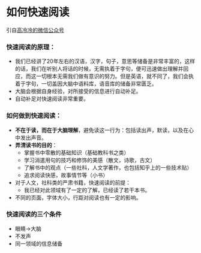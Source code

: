 # 如何快速阅读

引自[高冷冷的微信公众号](https://mp.weixin.qq.com/s/8L2xTcbNzjSxy9aEHUxwLQ)

### 快速阅读的原理：

- 我们已经讲了20年左右的汉语，汉字，句子，意思等储备是非常丰富的，这样的话，我们在听别人将话的时候，无需执着于字句，便可迅速做出理解并回应，而这一切根本无需我们做有意识的努力。但是英语，就不同了，我们会执着于字句，一切盖因大脑中语料库，语音库的储备非常匮乏。
- 大脑会根据自身经验，对所接受的信息进行自动补足。
- 自动补足对快速阅读非常重要。



### 如何做到快速阅读：

- **不在于读，而在于大脑理解**，避免读这一行为：包括读出声，默读，以及在心中发出声音。
- **弄清读书的目的**：
  - 掌握书中零散的基础知识（基础教科书之类）
  - 学习消遣用句的技巧和修饰的美感（散文，诗歌，古文）
  - 了解书中的观点（一些社科，人文学著作，也包括知乎上的一些技术贴）
  - 追求阅读快感，故事情节等（小书）
- 对于人文，社科类的严肃书籍，快速阅读的前提：
  - 我已经对此领域有了一定的了解，已经读了若干本书。
- 不同的页面，字体大小，行距对阅读也有一定的影响。



### 快速阅读的三个条件

- 眼睛->大脑
- 不发声
- 同一领域的信息储备



### 